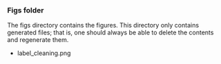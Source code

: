 ### Figs folder

The figs directory contains the figures. This directory only contains generated files; that is, one should always be able to delete the contents and regenerate them.
 - label_cleaning.png
